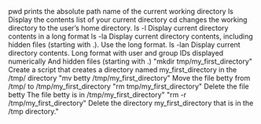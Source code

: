  pwd prints the absolute path name of the current working directory
ls Display the contents list of your current directory
cd changes the working directory to the user’s home directory.
ls -l Display current directory contents in a long format
ls -la Display current directory contents, including hidden files (starting with .). Use the long format.
 ls -lan Display current directory contents.
Long format
with user and group IDs displayed numerically
And hidden files (starting with .)
"mkdir tmp/my_first_directory" Create a script that creates a directory named my_first_directory in the /tmp/ directory
"mv betty /tmp/my_first_directory" Move the file betty from /tmp/ to /tmp/my_first_directory
"rm tmp/my_first_directory" Delete the file betty
The file betty is in /tmp/my_first_directory"
"rm -r /tmp/my_first_directory" Delete the directory my_first_directory that is in the /tmp directory."
